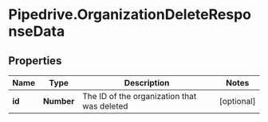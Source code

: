 # Pipedrive.OrganizationDeleteResponseData

## Properties

Name | Type | Description | Notes
------------ | ------------- | ------------- | -------------
**id** | **Number** | The ID of the organization that was deleted | [optional] 


